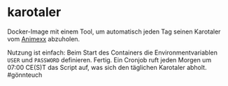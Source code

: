 karotaler
=========

Docker-Image mit einem Tool, um automatisch jeden Tag seinen Karotaler vom [Animexx](http://animexx.onlinewelten.com) abzuholen. 

Nutzung ist einfach:
Beim Start des Containers die Environmentvariablen `USER` und `PASSWORD` definieren.
Fertig. Ein Cronjob ruft jeden Morgen um 07:00 CE(S)T das Script auf, was sich den täglichen Karotaler abholt. #gönnteuch